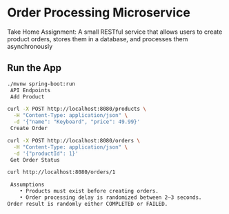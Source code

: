# Order Processing Microservice
Take Home Assignment: A small RESTful service that allows users to create product orders, stores them in a database, and processes them asynchronously

##  Run the App
```bash
./mvnw spring-boot:run
 API Endpoints
 Add Product

curl -X POST http://localhost:8080/products \
  -H "Content-Type: application/json" \
  -d '{"name": "Keyboard", "price": 49.99}'
 Create Order

curl -X POST http://localhost:8080/orders \
  -H "Content-Type: application/json" \
  -d '{"productId": 1}'
 Get Order Status

curl http://localhost:8080/orders/1

 Assumptions
	• Products must exist before creating orders.
	• Order processing delay is randomized between 2–3 seconds.
Order result is randomly either COMPLETED or FAILED.
